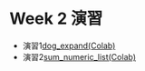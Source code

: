   # Week 2 演習

  - 演習1[dog_expand(Colab)](https://colab.research.google.com/drive/1PaxQ8HMANj_Vr8eI74DYsuoysGz8qN_A?usp=sharing)
  - 演習2[sum_numeric_list(Colab)](https://colab.research.google.com/drive/1v2g94lh5ljkLGJKYd7IVdfGsB3z9aZc7?usp=sharing)
